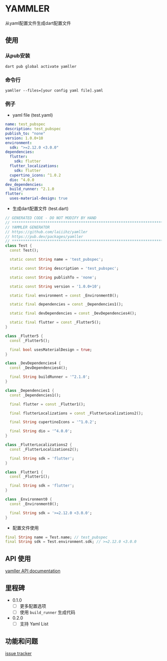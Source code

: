 # YAMMLER

从yaml配置文件生成dart配置文件

## 使用

### 从pub安装
```shell
dart pub global activate yamller
```

### 命令行 
```shell
yamller --files=[your config yaml file].yaml
```

### 例子

* yaml file (test.yaml)

```yaml
name: test_pubspec
description: test_pubspec
publish_to: "none"
version: 1.0.0+10
environment:
  sdk: ">=2.12.0 <3.0.0"
dependencies:
  flutter:
    sdk: flutter
  flutter_localizations:
    sdk: flutter
  cupertino_icons: ^1.0.2
  dio: ^4.0.0
dev_dependencies:
  build_runner: ^2.1.0
flutter:
  uses-material-design: true
```

* 生成dart配置文件 (test.dart)

```dart
// GENERATED CODE - DO NOT MODIFY BY HAND
// **************************************************************************
// YAMMLER GENERATOR
// https://github.com/laiiihz/yamller
// https://pub.dev/packages/yamller
// **************************************************************************
class Test {
  const Test();

  static const String name = 'test_pubspec';

  static const String description = 'test_pubspec';

  static const String publishTo = 'none';

  static const String version = '1.0.0+10';

  static final environment = const _Environment0();

  static final dependencies = const _Dependencies1();

  static final devDependencies = const _DevDependencies4();

  static final flutter = const _Flutter5();
}

class _Flutter5 {
  const _Flutter5();

  final bool usesMaterialDesign = true;
}

class _DevDependencies4 {
  const _DevDependencies4();

  final String buildRunner = '^2.1.0';
}

class _Dependencies1 {
  const _Dependencies1();

  final flutter = const _Flutter1();

  final flutterLocalizations = const _FlutterLocalizations2();

  final String cupertinoIcons = '^1.0.2';

  final String dio = '^4.0.0';
}

class _FlutterLocalizations2 {
  const _FlutterLocalizations2();

  final String sdk = 'flutter';
}

class _Flutter1 {
  const _Flutter1();

  final String sdk = 'flutter';
}

class _Environment0 {
  const _Environment0();

  final String sdk = '>=2.12.0 <3.0.0';
}
```

* 配置文件使用

```dart
final String name = Test.name; // test_pubspec
final String sdk = Test.environment.sdk; // >=2.12.0 <3.0.0
```

## API 使用

[yamller API documentation](https://pub.dev/documentation/yamller/latest/)

## 里程碑

* 0.1.0
  * [ ] 更多配置选项
  * [ ] 使用 `build_runner` 生成代码
* 0.2.0
  * [ ] 支持 Yaml List 

## 功能和问题

[issue tracker][tracker]

[tracker]: https://github.com/laiiihz/yamller/issues
